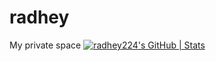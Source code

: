 # radhey
My private space
[![radhey224's GitHub | Stats](https://stats.quine.sh/radhey224/github?theme=dark)](https://quine.sh?utm_source=widgets&utm_campaign=radhey224)
